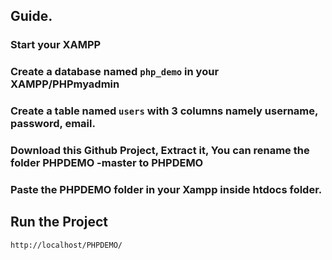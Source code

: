 ## Guide.
### Start your XAMPP
### Create a database named ` php_demo `  in your XAMPP/PHPmyadmin
### Create a table named ` users ` with 3 columns namely username, password, email. 

### Download this Github Project, Extract it, You can rename the folder PHPDEMO -master to PHPDEMO
### Paste the PHPDEMO folder in your Xampp inside htdocs folder.

##  Run the Project
` http://localhost/PHPDEMO/ `
